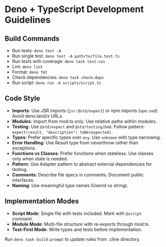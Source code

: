 # Deno + TypeScript Development Guidelines

## Build Commands
- Run tests: `deno test -A`
- Run single test: `deno test -A path/to/file.test.ts`
- Run tests with coverage: `deno task test:cov`
- Lint: `deno lint`
- Format: `deno fmt`
- Check dependencies: `deno task check:deps`
- Run script: `deno run -A scripts/script.ts`

## Code Style
- **Imports**: Use JSR imports (`jsr:@std/expect`) or npm imports (`npm:zod`). Avoid deno.land/x URLs.
- **Modules**: Import from mod.ts only. Use relative paths within modules.
- **Testing**: Use `@std/expect` and `@std/testing/bdd`. Follow pattern: `expect(result, "description").toBe(expected)`.
- **Types**: Prefer specific types over `any`. Use `unknown` with type narrowing.
- **Error Handling**: Use Result type from neverthrow rather than exceptions.
- **Functions vs Classes**: Prefer functions when stateless. Use classes only when state is needed.
- **Pattern**: Use Adapter pattern to abstract external dependencies for testing.
- **Comments**: Describe file specs in comments. Document public interfaces.
- **Naming**: Use meaningful type names (UserId vs string).

## Implementation Modes
- **Script Mode**: Single file with tests included. Mark with `@script` comment.
- **Module Mode**: Multi-file structure with re-exports through mod.ts.
- **Test-First Mode**: Write types and tests before implementation.

Run `deno task build:prompt` to update rules from .cline directory.